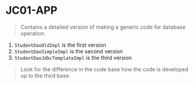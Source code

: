 # JC01-APP

> Contains a detailed version of making a generic code for database operation

1. `StudentDaoOldImpl` is the first version
2. `StudentDaoSimpleImpl` is the second version
3. `StudentDaoJdbcTemplateImpl` is the third version

> Look for the difference in the code base how the code is developed up to the third base.